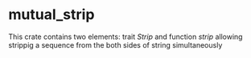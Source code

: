 # mutual_strip

This crate contains two elements: trait <i>Strip</i> and function <i>strip</i> allowing strippig
a sequence from the both sides of string simultaneously